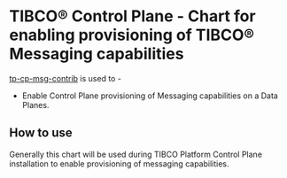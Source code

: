 # TIBCO® Control Plane -  Chart for enabling provisioning of TIBCO® Messaging capabilities
[tp-cp-msg-contrib](../../charts/msg-ems-tp) is used to -
* Enable Control Plane provisioning of Messaging capabilities on a Data Planes.
## How to use
Generally this chart will be used during TIBCO Platform Control Plane installation to enable provisioning of messaging capabilities.
